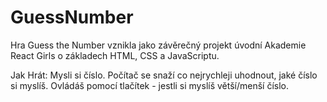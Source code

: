 # GuessNumber #

Hra Guess the Number vznikla jako závěrečný projekt úvodní Akademie React Girls o základech HTML, CSS a JavaScriptu.

Jak Hrát:
Mysli si číslo.
Počítač se snaží co nejrychleji uhodnout, jaké číslo si myslíš.
Ovládáš pomocí tlačítek - jestli si myslíš větší/menší číslo.
